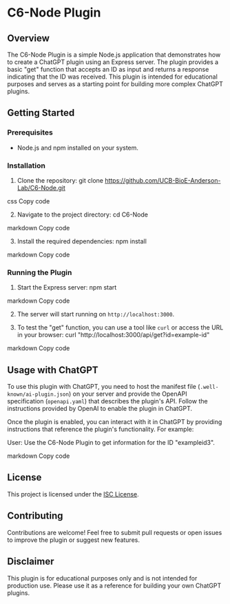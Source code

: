 # C6-Node Plugin

## Overview

The C6-Node Plugin is a simple Node.js application that demonstrates how to create a ChatGPT plugin using an Express server. The plugin provides a basic "get" function that accepts an ID as input and returns a response indicating that the ID was received. This plugin is intended for educational purposes and serves as a starting point for building more complex ChatGPT plugins.

## Getting Started

### Prerequisites

- Node.js and npm installed on your system.

### Installation

1. Clone the repository:
git clone https://github.com/UCB-BioE-Anderson-Lab/C6-Node.git

css
Copy code

2. Navigate to the project directory:
cd C6-Node

markdown
Copy code

3. Install the required dependencies:
npm install

markdown
Copy code

### Running the Plugin

1. Start the Express server:
npm start

markdown
Copy code

2. The server will start running on `http://localhost:3000`.

3. To test the "get" function, you can use a tool like `curl` or access the URL in your browser:
curl "http://localhost:3000/api/get?id=example-id"

markdown
Copy code

## Usage with ChatGPT

To use this plugin with ChatGPT, you need to host the manifest file (`.well-known/ai-plugin.json`) on your server and provide the OpenAPI specification (`openapi.yaml`) that describes the plugin's API. Follow the instructions provided by OpenAI to enable the plugin in ChatGPT.

Once the plugin is enabled, you can interact with it in ChatGPT by providing instructions that reference the plugin's functionality. For example:

User: Use the C6-Node Plugin to get information for the ID "exampleid3".

markdown
Copy code

## License

This project is licensed under the [ISC License](https://opensource.org/licenses/ISC).

## Contributing

Contributions are welcome! Feel free to submit pull requests or open issues to improve the plugin or suggest new features.

## Disclaimer

This plugin is for educational purposes only and is not intended for production use. Please use it as a reference for building your own ChatGPT plugins.
